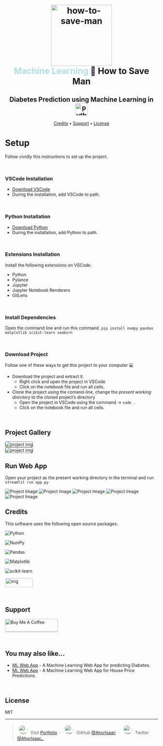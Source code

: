 <h1 align="center">
  <br>
  <a href="#"><img src="./images/icon-ml.png" alt="how-to-save-man" width="200"></a>
  <br>
  <span style="color: powderblue;">Machine Learning</span> 🔀 How to Save Man
  <br>
</h1>


<h2 align="center"> Diabetes Prediction using Machine Learning in 
    <br />
    <img src="./images/python-logo.png" alt="python" width="40" height="40" />
</h2>

<p align="center">
  <a href="#credits">Credits</a> •
  <a href="#support">Support</a> •
  <a href="#license">License</a>
</p>

# Setup

Follow vividly this instructions to set up  the project.

<br />

### VSCode Installation

- [Download VSCode](https://code.visualstudio.com/download)
- During the installation, add VSCode to path.

<br />

### Python Installation

- [Download Python](https://www.python.org/downloads/)
- During the installation, add Python to path.

<br />

### Extensions Installation

Install the following extensions on VSCode.

- Python
- Pylance
- Jupyter
- Jupyter Notebook Renderers
- GitLens

<br />

### Install Dependencies

Open the command line and run this command.
`pip install numpy pandas matplotlib scikit-learn seaborn`

<br />

### Download Project

Follow one of these ways to get this project to your computer 💻

- Download the project and extract it.
    - Right click and open the project in VSCode
    - Click on the notebook file and run all cells.
- Clone the project using the comand-line, change the _present working directory_ to the cloned project’s directory
    - Open  the project in  VSCode using the command → `code .`
    - Click on the notebook file and run all cells.


<br />

## Project Gallery

<img src="./images/dbts-1.png" alt="project img" style="border-radius: 4px; box-shadow: 0 0 2px 4px rgba(255, 255, 255, 0.1); border: 1px solid rgba(0, 0, 0, 0.5);" />

<br />

<img src="./images/dbts-2.png" alt="project img" style="border-radius: 4px; box-shadow: 0 0 2px 4px rgba(255, 255, 255, 0.1); border: 1px solid rgba(0, 0, 0, 0.5);" />

<br />

## Run Web App

Open your project as the present working directory in the terminal and run `streamlit run app.py`

![Project Image](./images/app-2-terminal.png)
![Project Image](./images/app-1.png)
![Project Image](./images/app-2.png)
![Project Image](./images/app-3.png)
![Project Image](./images/app-4.png)

## Credits

This software uses the following open source packages:

<p>

![Python](https://img.shields.io/badge/python-3670A0?style=for-the-badge&logo=python&logoColor=ffdd54)

![NumPy](https://img.shields.io/badge/numpy-%23013243.svg?style=for-the-badge&logo=numpy&logoColor=white)

![Pandas](https://img.shields.io/badge/pandas-%23150458.svg?style=for-the-badge&logo=pandas&logoColor=white)

![Matplotlib](https://img.shields.io/badge/Matplotlib-%23ffffff.svg?style=for-the-badge&logo=Matplotlib&logoColor=black)

![scikit-learn](https://img.shields.io/badge/scikit--learn-%23F7931E.svg?style=for-the-badge&logo=scikit-learn&logoColor=white)

<img src="images/seaborn.png" width="90" height="30" alt="img" style="border: 1px solid white; background-color: white;"  />

</p>

<br />

## Support

<a href="https://www.buymeacoffee.com/ahorisaac" target="_blank"><img src="https://www.buymeacoffee.com/assets/img/custom_images/purple_img.png" alt="Buy Me A Coffee" style="height: 41px !important;width: 174px !important;box-shadow: 0px 3px 2px 0px rgba(190, 190, 190, 0.5) !important;-webkit-box-shadow: 0px 3px 2px 0px rgba(190, 190, 190, 0.5) !important;" ></a>

<br />



## You may also like...

- [ML Web App](https://github.com/AhorIsaac/ml-diabetes-pred) - A Machine Learning Web App for predicting Diabetes.
- [ML Web App](https://github.com/AhorIsaac/ml-house-price-pred) - A Machine Learning Web App for House Price Predictions. 


<br />

## License

MIT

---

> <img src="./images/hrc.png" alt="icon" width="30" height="30" style="border-radius: 15px; border: 1px solid white; margin: 4px;" /> Visit [Portfolio](https://his-royal-codeness.netlify.app) &nbsp;&middot;&nbsp;
> <img src="./images/github.png" alt="icon" width="30" height="30" style="border-radius: 15px; border: 1px solid white; margin: 4px;" /> GitHub [@AhorIsaac](https://github.com/AhorIsaac) &nbsp;&middot;&nbsp;
> <img src="./images/twitter.png" alt="icon" width="30" height="30" style="border-radius: 15px; border: 1px solid white; margin: 4px;" /> Twitter [@AhorIsaac_](https://twitter.com/AhorIsaac_)
